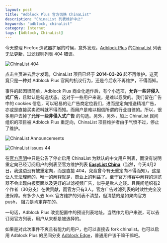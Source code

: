```yaml
---
layout: post
title: "Adblock Plus 官方切换 ChinaList"
description: "ChinaList 列表维护中止"
keywords: "adblock, chinalist"
category: Internet
tags: [Adblock, ChinaList]
---
```


今天整理 Firefox 浏览器扩展的时候，意外发现，[Adblock Plus](https://adblockplus.org) 的[ChinaList](https://github.com/chinalist/chinalist) 列表无法更新，过滤规则列表 404 错误。

![ChinaList 404](http://cdn.09hd.com/images/2014/04/Chinalist-01.png)

点击主页进去后才发现，ChinaList 项目已经于 **2014-03-26** 起不再维护。这究竟只是一种对 Adblock Plus 官网的抗议行为，还是今后永不再维护，不得而知。

<!-- more -->
事件的起因很简单，Adblock Plus 商业化运作后，有个小选项，**允许一些非侵入式广告**，且默认是勾选状态。这对于一些用户来说，是难以忍受的。我们留在广告中的 cookies 信息，可以轻易的让广告商定位我们，进而是定向推送精准广告，亦或是直接买卖资料就不得而知。而用户是难以相信所谓的行业自律的。所以，很多用户去掉了**允许一些非侵入式广告** 的勾选。另外，另外，加上 ChinaList 民间组织的项目被 Adblock Plus 重定向，ChinaList 项目维护者由于气愤不过，停止了维护。

![ChinaList Announcements](http://cdn.09hd.com/images/2014/04/Chinalist-03.png)

![ChinaList issues 44](http://cdn.09hd.com/images/2014/04/Chinalist-02.png)

在[官方声明](https://adblockplus.org/blog/switching-default-blocking-lists-for-chinese-users)中只是公告了停止启用 ChinaList 为默认的中文用户列表，而没有说明重定向已经订阅用户的列表至官方维护列表 **[EasyList China](https://easylist-downloads.adblockplus.org/chinalist+easylist.txt)**（当然，今天4月2日，我这边没有被重定向，而是直接 404，究竟曾今有无重定向不得而知）。这是让人无法理解的，唯一的解释就是，商业上的利益了。至于官方博客中解释的浏览器不会出现白板页面以及更好的过滤视频广告，似乎是欺人之谈。且民间组织有2个作者（30分支）在做贡献，而官方只有3人。官方广告过滤列表的时效性完全没法保障。有多少人去 fork 官方维护的列表不清楚，但清楚的是如果向官方 push， 阻力是肯定存在的。

一句话，Adblock Plus 改变配置中的预设列表地址。当然作为用户来说，可以去订阅官方列表，用户从来都是被选择的。

如果是对此次事件不爽且有能力的用户，也可以直接去 fork chinalist。也可以启用 Adblock Plus 的民间分支 [Adblock Edge](https://bitbucket.org/adstomper/adblockedge/)，普通用户该干嘛干嘛吧。
